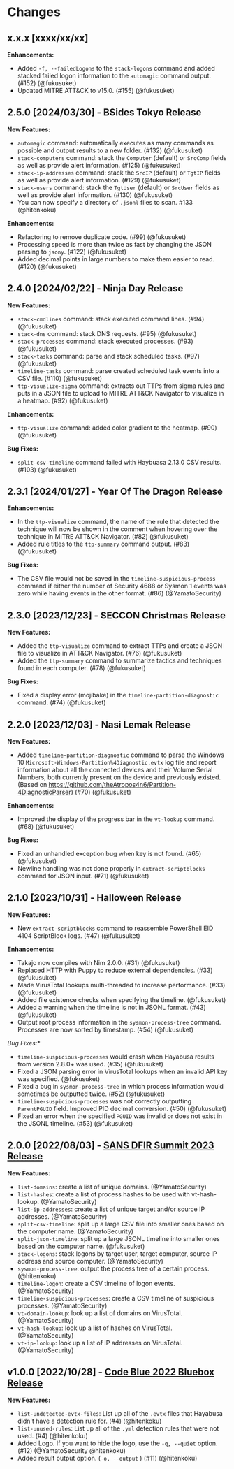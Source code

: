 # Changes

## x.x.x [xxxx/xx/xx]

**Enhancements:**

- Added `-f, --failedLogons` to the `stack-logons` command and added stacked failed logon information to the `automagic` command output. (#152) (@fukusuket)
- Updated MITRE ATT&CK to v15.0. (#155) (@fukusuket)

## 2.5.0 [2024/03/30] - BSides Tokyo Release

**New Features:**

- `automagic` command: automatically executes as many commands as possible and output results to a new folder. (#132) (@fukusuket)
- `stack-computers` command: stack the `Computer` (default) or `SrcComp` fields as well as provide alert information. (#125) (@fukusuket)
- `stack-ip-addresses` command: stack the `SrcIP` (default) or `TgtIP` fields as well as provide alert information. (#129) (@fukusuket)
- `stack-users` command: stack the `TgtUser` (default) or `SrcUser` fields as well as provide alert information. (#130) (@fukusuket)
- You can now specify a directory of `.jsonl` files to scan. #133 (@hitenkoku)

**Enhancements:**

- Refactoring to remove duplicate code. (#99) (@fukusuket)
- Processing speed is more than twice as fast by changing the JSON parsing to `jsony`. (#122) (@fukusuket)
- Added decimal points in large numbers to make them easier to read. (#120) (@fukusuket)

## 2.4.0 [2024/02/22] - Ninja Day Release

**New Features:**

- `stack-cmdlines` command: stack executed command lines. (#94) (@fukusuket)
- `stack-dns` command: stack DNS requests. (#95) (@fukusuket)
- `stack-processes` command: stack executed processes. (#93) (@fukusuket)
- `stack-tasks` command: parse and stack scheduled tasks. (#97) (@fukusuket)
- `timeline-tasks` command: parse created scheduled task events into a CSV file. (#110) (@fukusuket)
- `ttp-visualize-sigma` command: extracts out TTPs from sigma rules and puts in a JSON file to upload to MITRE ATT&CK Navigator to visualize in a heatmap. (#92) (@fukusuket)

**Enhancements:**

- `ttp-visualize` command: added color gradient to the heatmap. (#90) (@fukusuket)

**Bug Fixes:**

- `split-csv-timeline` command failed with Haybuasa 2.13.0 CSV results. (#103) (@fukusuket)

## 2.3.1 [2024/01/27] - Year Of The Dragon Release

**Enhancements:**

- In the `ttp-visualize` command, the name of the rule that detected the technique will now be shown in the comment when hovering over the technique in MITRE ATT&CK Navigator. (#82) (@fukusuket)
- Added rule titles to the `ttp-summary` command output. (#83) (@fukusuket)

**Bug Fixes:**

- The CSV file would not be saved in the `timeline-suspicious-process` command if either the number of Security 4688 or Sysmon 1 events was zero while having events in the other format. (#86) (@YamatoSecurity)

## 2.3.0 [2023/12/23] - SECCON Christmas Release

**New Features:**

- Added the `ttp-visualize` command to extract TTPs and create a JSON file to visualize in ATT&CK Navigator. (#76) (@fukusuket)
- Added the `ttp-summary` command to summarize tactics and techniques found in each computer. (#78) (@fukusuket)

**Bug Fixes:**

- Fixed a display error (mojibake) in the `timeline-partition-diagnostic` command. (#74) (@fukusuket)

## 2.2.0 [2023/12/03] - Nasi Lemak Release

**New Features:**

- Added `timeline-partition-diagnostic` command to parse the Windows 10 `Microsoft-Windows-Partition%4Diagnostic.evtx` log file and report information about all the connected devices and their Volume Serial Numbers, both currently present on the device and previously existed. (Based on https://github.com/theAtropos4n6/Partition-4DiagnosticParser) (#70) (@fukusuket)

**Enhancements:**

- Improved the display of the progress bar in the `vt-lookup` command. (#68) (@fukusuket)

**Bug Fixes:**

- Fixed an unhandled exception bug when key is not found. (#65) (@fukusuket)
- Newline handling was not done properly in `extract-scriptblocks` command for JSON input. (#71) (@fukusuket)

## 2.1.0 [2023/10/31] - Halloween Release

**New Features:**

- New `extract-scriptblocks` command to reassemble PowerShell EID 4104 ScriptBlock logs. (#47) (@fukusuket)

**Enhancements:**

- Takajo now compiles with Nim 2.0.0. (#31) (@fukusuket)
- Replaced HTTP with Puppy to reduce external dependencies. (#33) (@fukusuket)
- Made VirusTotal lookups multi-threaded to increase performance. (#33) (@fukusuket)
- Added file existence checks when specifying the timeline. (@fukusuket)
- Added a warning when the timeline is not in JSONL format. (#43) (@fukusuket)
- Output root process information in the `sysmon-process-tree` command. Processes are now sorted by timestamp. (#54) (@fukusuket)

**Bug Fixes*:**

- `timeline-suspicious-processes` would crash when Hayabusa results from version 2.8.0+ was used. (#35) (@fukusuket)
- Fixed a JSON parsing error in VirusTotal lookups when an invalid API key was specified. (@fukusuket)
- Fixed a bug in `sysmon-process-tree` in which process information would sometimes be outputted twice. (#52) (@fukusuket)
- `timeline-suspicious-processes` was not correctly outputting `ParentPGUID` field. Improved PID decimal conversion. (#50) (@fukusuket)
- Fixed an error when the specified `PGUID` was invalid or does not exist in the JSONL timeline. (#53) (@fukusuket)

## 2.0.0 [2022/08/03] - [SANS DFIR Summit 2023 Release](https://www.sans.org/cyber-security-training-events/digital-forensics-summit-2023/)

**New Features:**

- `list-domains`: create a list of unique domains. (@YamatoSecurity)
- `list-hashes`: create a list of process hashes to be used with vt-hash-lookup. (@YamatoSecurity)
- `list-ip-addresses`: create a list of unique target and/or source IP addresses. (@YamatoSecurity)
- `split-csv-timeline`: split up a large CSV file into smaller ones based on the computer name. (@YamatoSecurity)
- `split-json-timeline`: split up a large JSONL timeline into smaller ones based on the computer name. (@fukusuket)
- `stack-logons`: stack logons by target user, target computer, source IP address and source computer. (@YamatoSecurity)
- `sysmon-process-tree`: output the process tree of a certain process. (@hitenkoku)
- `timeline-logon`: create a CSV timeline of logon events. (@YamatoSecurity)
- `timeline-suspicious-processes`: create a CSV timeline of suspicious processes. (@YamatoSecurity)
- `vt-domain-lookup`: look up a list of domains on VirusTotal. (@YamatoSecurity)
- `vt-hash-lookup`: look up a list of hashes on VirusTotal. (@YamatoSecurity)
- `vt-ip-lookup`: look up a list of IP addresses on VirusTotal. (@YamatoSecurity)

## v1.0.0 [2022/10/28] - [Code Blue 2022 Bluebox Release](https://codeblue.jp/2022/en/talks/?content=talks_24)

**New Features:**

- `list-undetected-evtx-files`: List up all of the `.evtx` files that Hayabusa didn't have a detection rule for. (#4) (@hitenkoku)
- `list-unused-rules`: List up all of the `.yml` detection rules that were not used. (#4) (@hitenkoku)
- Added Logo. If you want to hide the logo, use the `-q, --quiet` option. (#12) (@YamatoSecurity @hitenkoku)
- Added result output option. (`-o, --output` ) (#11) (@hitenkoku)